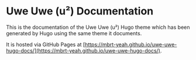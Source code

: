 # Uwe Uwe (u²) Documentation

This is the documentation of the Uwe Uwe (u²) Hugo theme which has been generated by Hugo using the same theme it documents.

It is hosted via GitHub Pages at [https://mbrt-yeah.github.io/uwe-uwe-hugo-docs/](https://mbrt-yeah.github.io/uwe-uwe-hugo-docs/).
